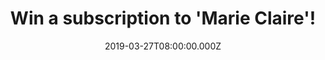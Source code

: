 ---
campaign-uuid: "c-5e25a452-96fa-4c90-8ae9-ed8f25cdbc74"
type: "Preview"
category: "Gifts"
date: "2019-03-27T08:00:00.000Z"
end-date: "2019-03-29T12:00:00.000Z"
disable-form: false
is_promoted: true
has_entry_page: true
title: "Win a subscription to 'Marie Claire'!"
competition-description: "<p>Mother's day is just around the corner. So what are you\
  \ waiting for to tell your mum how much you love her? Show her just how much she\
  \ means to you with a subscription to her favourite magazine, Marie Claire, this\
  \ Mother’s Day!</p> <p>At Marie Claire they aim to inspire every woman who wants\
  \ to think smart and look amazing. We are giving away a subscription to 'Marie Claire'\
  \ to one of our lucky members.Treat your mum or spoil yourself this mother's day\
  \ now. Enter the form below for a chance to win.</p>\n"
hero-header: "Win a subscription to 'Marie Claire'!"
terms-confirmation: "N/A"
banner-img: "https://assets.expresslyapp.com/asset-e9c35da0-795e-4932-ac28-7d8cfdef2132.jpg"
logo-left-href: "aaa.nme.com"
logo-left-image: "https://assets.expresslyapp.com/asset-04639d64-35fd-4460-a2f3-1116594b824c.jpg"
logo-left-title: "NME AAA"
bg-image-hero: "https://assets.expresslyapp.com/asset-5bf35e39-f733-42b9-81e8-c46cc912d801.jpg"
bg-image-first: "https://assets.expresslyapp.com/asset-54cee331-3126-4368-ad90-6f64d0da8f90.jpg"
section1-content: "<p>Treat your mum our yourself to a subscription to your favourite\
  \ magazine: Marie Claire! The iconic glossy magazine for women who want to Think\
  \ Smart and Look Amazing.</p>\n<p>Each issue is a glossy package full of the latest\
  \ fashion and beauty trends, combined with intelligent, thought-provoking features.\
  \ This Mother's day we are giving away a subscription to Marie Claire for you to\
  \ treat your mum, spoil yourself or your loved ones!</p>\n<p>Enter the form below\
  \ for a chance to win before midday Friday 29th and maybe you'll be our lucky winner!\
  \ Good luck!</p>\n"
entry-title: "Win a subscription to 'Marie Claire'!"
entry-content: "<p>Enter the draw to win a subscription to 'Marie Claire' by entering\
  \ below before 12:00pm on 29th of April 2019.</p>\n"
has-winner: false
prize-description: "A subscription to Marie Claire."
special-conditions: "Multiple entries are allowed up to one every day\r\nWinner will\
  \ be selected after competition closes on midday Friday 29th. Winner will have an\
  \ hour to be verified. If it doesn't gets verified within an hour, another winner\
  \ will be selected randomly."
country-restrictions:
- "GB"
---